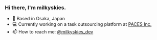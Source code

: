 ### Hi there, I'm milkyskies.

- 🐙 Based in Osaka, Japan
- 💻 Currently working on a task outsourcing platform at [PACES Inc.](https://paces.co.jp/)
- 📫 How to reach me: [@milkyskies_dev](https://twitter.com/milkyskies_dev)
